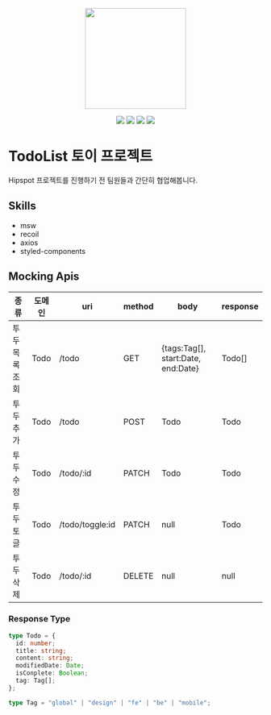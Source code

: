 <p align="center"><img width='200px' src="https://user-images.githubusercontent.com/24623403/193721398-c6bb6f0d-859e-4601-9057-f063bfbb82f5.png"></p>
<p align='center'>
  <img src='https://img.shields.io/github/package-json/v/Endless-Creation-32nd/hipSpot-toyproject-frontend'>
  <a href="https://github.com/Endless-Creation-32nd/hipSpot-toyproject-frontend/issues"><img src='https://img.shields.io/github/issues/Endless-Creation-32nd/hipSpot-toyproject-frontend'></a>
 <a href="https://github.com/Endless-Creation-32nd/hipSpot-toyproject-frontend/graphs/contributors"><img src='https://img.shields.io/github/contributors/Endless-Creation-32nd/hipSpot-toyproject-frontend'></a>
 <a href='https://github.com/Endless-Creation-32nd/hipSpot-toyproject-frontend/blob/main/LICENSE'><img src='https://img.shields.io/github/license/Endless-Creation-32nd/hipSpot-toyproject-frontend'></a>
</p>

# TodoList 토이 프로젝트

Hipspot 프로젝트를 진행하기 전 팀원들과 간단히 협업해봅니다.

## Skills

- msw
- recoil
- axios
- styled-components

## Mocking Apis

| 종류          | 도메인 | uri             | method | body                               | response |
| ------------- | ------ | --------------- | ------ | ---------------------------------- | -------- |
| 투두목록 조회 | Todo   | /todo           | GET    | {tags:Tag[], start:Date, end:Date} | Todo[]   |
| 투두 추가     | Todo   | /todo           | POST   | Todo                               | Todo     |
| 투두 수정     | Todo   | /todo/:id       | PATCH  | Todo                               | Todo     |
| 투두 토글     | Todo   | /todo/toggle:id | PATCH  | null                               | Todo     |
| 투두 삭제     | Todo   | /todo/:id       | DELETE | null                               | null     |

### Response Type

```ts
type Todo = {
  id: number;
  title: string;
  content: string;
  modifiedDate: Date;
  isConplete: Boolean;
  tag: Tag[];
};

type Tag = "global" | "design" | "fe" | "be" | "mobile";
```
